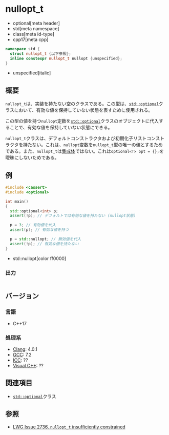# nullopt_t
* optional[meta header]
* std[meta namespace]
* class[meta id-type]
* cpp17[meta cpp]

```cpp
namespace std {
  struct nullopt_t {以下参照};
  inline constexpr nullopt_t nullopt {unspecified};
}
```
* unspecified[italic]

## 概要
`nullopt_t`は、実装を持たない空のクラスである。この型は、[`std::optional`](/reference/optional/optional.md)クラスにおいて、有効な値を保持していない状態を表すために使用される。

この型の値を持つ`nullopt`定数を[`std::optional`](/reference/optional/optional.md)クラスのオブジェクトに代入することで、有効な値を保持していない状態にできる。

`nullopt_t`クラスは、デフォルトコンストラクタおよび初期化子リストコンストラクタを持たない。これは、`nullopt`変数を`nullopt_t`型の唯一の値とするためである。また、`nullopt_t`は[集成体](/reference/type_traits/is_aggregate.md)ではない。これは`optional<T> opt = {};`を曖昧にしないためである。


## 例
```cpp example
#include <cassert>
#include <optional>

int main()
{
  std::optional<int> p;
  assert(!p); // デフォルトでは有効な値を持たない (nullopt状態)

  p = 3; // 有効値を代入
  assert(p); // 有効な値を持つ

  p = std::nullopt; // 無効値を代入
  assert(!p); // 有効な値を持たない
}
```
* std::nullopt[color ff0000]

### 出力
```
```

## バージョン
### 言語
- C++17

### 処理系
- [Clang](/implementation.md#clang): 4.0.1
- [GCC](/implementation.md#gcc): 7.2
- [ICC](/implementation.md#icc): ??
- [Visual C++](/implementation.md#visual_cpp): ??


## 関連項目
- [`std::optional`](/reference/optional/optional.md)クラス


## 参照
- [LWG Issue 2736. `nullopt_t` insufficiently constrained](https://wg21.cmeerw.net/lwg/issue2736)
